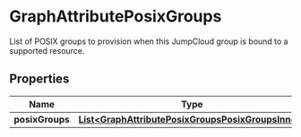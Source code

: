 

# GraphAttributePosixGroups

List of POSIX groups to provision when this JumpCloud group is bound to a supported resource.

## Properties

| Name | Type | Description | Notes |
|------------ | ------------- | ------------- | -------------|
|**posixGroups** | [**List&lt;GraphAttributePosixGroupsPosixGroupsInner&gt;**](GraphAttributePosixGroupsPosixGroupsInner.md) |  |  [optional] |



